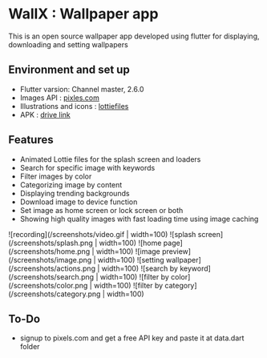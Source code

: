# WallX : Wallpaper app

This is an open source wallpaper app developed using flutter for displaying, downloading and setting wallpapers

## Environment and set up

- Flutter varsion: Channel master, 2.6.0
- Images API : [pixles.com](https://www.pexels.com/)
- Illustrations and icons : [lottiefiles](https://lottiefiles.com/)
- APK : [drive link](https://drive.google.com/file/d/1ursd6E-d6UVI7_pmoEdHhl1TRuouy8bt/view?usp=sharing)

## Features

- Animated Lottie files for the splash screen and loaders
- Search for specific image with keywords
- Filter images by color
- Categorizing image by content
- Displaying trending backgrounds
- Download image to device function
- Set image as home screen or lock screen or both
- Showing high quality images with fast loading time using image caching

![recording](/screenshots/video.gif | width=100)
![splash screen](/screenshots/splash.png | width=100)
![home page](/screenshots/home.png | width=100)
![image preview](/screenshots/image.png | width=100)
![setting wallpaper](/screenshots/actions.png | width=100)
![search by keyword](/screenshots/search.png | width=100)
![filter by color](/screenshots/color.png | width=100)
![filter by category](/screenshots/category.png | width=100)


## To-Do

- signup to pixels.com and get a free API key and paste it at data.dart folder